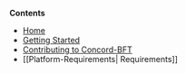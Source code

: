 **Contents**
* [Home](https://github.com/eyalrund/concord-bft/wiki)
* [Getting Started](https://github.com/eyalrund/concord-bft/blob/readme/CONTRIBUTING.md)
* [Contributing to Concord-BFT](https://github.com/eyalrund/concord-bft/blob/readme/CONTRIBUTING.md)
* [[Platform-Requirements| Requirements]]

